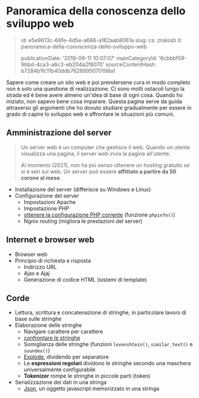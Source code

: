 Panoramica della conoscenza dello sviluppo web
==============================================

> id: e5e9613c-66fe-4d5e-a686-a182aab8061a
> slug:
> 	cs: znalosti
> 	it: panoramica-della-conoscenza-dello-sviluppo-web
> 
> publicationDate: '2019-09-11 10:07:07'
> mainCategoryId: '6cbbbf59-9bbd-4ca3-a6c3-eb204a2f8070'
> sourceContentHash: b7284b1fc11b40ddb7628995070198a1

Sapere come creare un sito web e poi prendersene cura in modo completo non è solo una questione di realizzazione. Ci sono molti ostacoli lungo la strada ed è bene avere almeno un'idea di base di ogni cosa. Quando ho iniziato, non sapevo bene cosa imparare. Questa pagina serve da guida attraverso gli argomenti che ho dovuto studiare gradualmente per essere in grado di capire lo sviluppo web e affrontare le situazioni più comuni.

Amministrazione del server
--------------

> Un server web è un computer che gestisce il web. Quando un utente visualizza una pagina, il server web invia la pagina all'utente.
>
> Al momento (2021), non ha più senso ottenere un hosting gratuito se si è seri sul web. Un server può essere **affittato a partire da 50 corone al mese**.

- Installazione del server (differisce su Windows e Linux)
- Configurazione del server
	- Impostazioni Apache
	- Impostazione PHP
	- <a href="/info">ottenere la configurazione PHP corrente</a> (funzione `phpinfo()`)
	- Ngnix routing (migliora le prestazioni del server)

Internet e browser web
--------------------------------

- Browser web
- Principio di richiesta e risposta
	- Indirizzo URL
	- Ajax e Ajaj
	- Generazione di codice HTML (sistemi di template)

Corde
-----------------

- Lettura, scrittura e concatenazione di stringhe, in particolare lavoro di base sulle stringhe
- Elaborazione delle stringhe
	- Navigare carattere per carattere
	- <a href="/if">confrontare le stringhe</a>
	- Somiglianza delle stringhe (funzioni `levenshtein()`, `similar_text()` e `soundex()`)
	- <a href="/explode">Explode</a>, dividendo per separatore
	- Le **espressioni regolari** dividono le stringhe secondo una maschera universalmente configurabile
	- **Tokenizer** rompe le stringhe in piccole parti (token)
- Serializzazione dei dati in una stringa
	- <a href="/json">Json</a>, un oggetto javascript memorizzato in una stringa
